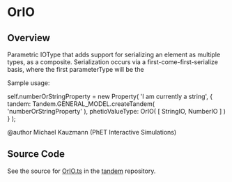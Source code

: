 # OrIO

## Overview

Parametric IOType that adds support for serializing an element as multiple types, as a composite. Serialization occurs
via a first-come-first-serialize basis, where the first parameterType will be the

Sample usage:

self.numberOrStringProperty = new Property( 'I am currently a string', {
      tandem: Tandem.GENERAL_MODEL.createTandem( 'numberOrStringProperty' ),
      phetioValueType: OrIO( [ StringIO, NumberIO ] )
    } );

@author Michael Kauzmann (PhET Interactive Simulations)



## Source Code

See the source for [OrIO.ts](https://github.com/phetsims/tandem/blob/main/js/types/OrIO.ts) in the [tandem](https://github.com/phetsims/tandem) repository.
